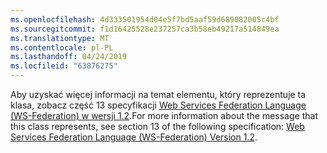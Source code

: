 ```yaml
---
ms.openlocfilehash: 4d333501954d04e5f7bd5aaf59d689082005c4bf
ms.sourcegitcommit: f1d16425528e237257ca3b58eb49217a514849ea
ms.translationtype: MT
ms.contentlocale: pl-PL
ms.lasthandoff: 04/24/2019
ms.locfileid: "63876275"
---
```

<span data-ttu-id="e1aec-101">Aby uzyskać więcej informacji na temat elementu, który reprezentuje ta klasa, zobacz część 13 specyfikacji [Web Services Federation Language (WS-Federation) w wersji 1.2](https://docs.oasis-open.org/wsfed/federation/v1.2/os/ws-federation-1.2-spec-os.html).</span><span class="sxs-lookup"><span data-stu-id="e1aec-101">For more information about the message that this class represents, see section 13 of the following specification: [Web Services Federation Language (WS-Federation) Version 1.2](https://docs.oasis-open.org/wsfed/federation/v1.2/os/ws-federation-1.2-spec-os.html).</span></span>
